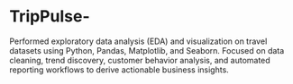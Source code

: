 # TripPulse-
Performed exploratory data analysis (EDA) and visualization on travel datasets using Python, Pandas, Matplotlib, and Seaborn. Focused on data cleaning, trend discovery, customer behavior analysis, and automated reporting workflows to derive actionable business insights.
